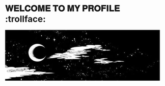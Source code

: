 <h1 aling="center">𝐖𝐄𝐋𝐂𝐎𝐌𝐄 𝐓𝐎 𝐌𝐘 𝐏𝐑𝐎𝐅𝐈𝐋𝐄  :trollface: </h1>

<img align="center" src="https://github.com/s0y3lsa/s0y3lsa/blob/a23e6496d8288f5557c210fd1ef0237b391412f4/img/banner.png" alt="banner.png">


<!--
**s0y3lsa/s0y3lsa** is a ✨ _special_ ✨ repository because its `README.md` (this file) appears on your GitHub profile.

Here are some ideas to get you started:

- 🔭 I’m currently working on ...
- 🌱 I’m currently learning ...
- 👯 I’m looking to collaborate on ...
- 🤔 I’m looking for help with ...
- 💬 Ask me about ...
- 📫 How to reach me: ...
- 😄 Pronouns: ...
- ⚡ Fun fact: ...
-->
